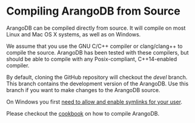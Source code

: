 Compiling ArangoDB from Source
===============================

ArangoDB can be compiled directly from source. It will compile on most Linux and
Mac OS X systems, as well as on Windows.

We assume that you use the GNU C/C++ compiler or clang/clang++ to compile the
source. ArangoDB has been tested with these compilers, but should be able to
compile with any Posix-compliant, C++14-enabled compiler. 

By default, cloning the GitHub repository will checkout the _devel_ branch.
This branch contains the development version of the ArangoDB. Use this branch if
you want to make changes to the ArangoDB source.

On Windows you first [need to allow and enable symlinks for your user](https://github.com/git-for-windows/git/wiki/Symbolic-Links#allowing-non-administrators-to-create-symbolic-links). 

Please checkout the [cookbook](../../Cookbook/Compiling/index.html) on how to
compile ArangoDB.
